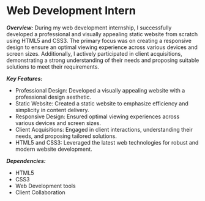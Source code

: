 # Web Development Intern

***Overview:*** During my web development internship, I successfully developed a professional and visually appealing static website from scratch using HTML5 and CSS3. The primary focus was on creating a responsive design to ensure an optimal viewing experience across various devices and screen sizes. Additionally, I actively participated in client acquisitions, demonstrating a strong understanding of their needs and proposing suitable solutions to meet their requirements.

***Key Features:***
- Professional Design: Developed a visually appealing website with a professional design aesthetic.
- Static Website: Created a static website to emphasize efficiency and simplicity in content delivery.
- Responsive Design: Ensured optimal viewing experiences across various devices and screen sizes.
- Client Acquisitions: Engaged in client interactions, understanding their needs, and proposing tailored solutions.
- HTML5 and CSS3: Leveraged the latest web technologies for robust and modern website development.

***Dependencies:***
- HTML5
- CSS3
- Web Development tools
- Client Collaboration
